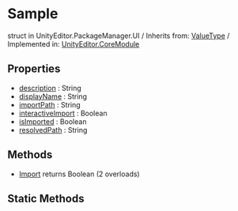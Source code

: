 # Sample
struct in UnityEditor.PackageManager.UI
 / Inherits from: <a href="https://docs.unity3d.com/6000.2/Documentation/ScriptReference/ValueType.html">ValueType</a> / Implemented in: <a href="https://docs.unity3d.com/6000.2/Documentation/ScriptReference/UnityEditor.CoreModule.html">UnityEditor.CoreModule</a>

## Properties
- <a href="https://docs.unity3d.com/6000.2/Documentation/ScriptReference/Sample-description.html">description</a> : String
- <a href="https://docs.unity3d.com/6000.2/Documentation/ScriptReference/Sample-displayName.html">displayName</a> : String
- <a href="https://docs.unity3d.com/6000.2/Documentation/ScriptReference/Sample-importPath.html">importPath</a> : String
- <a href="https://docs.unity3d.com/6000.2/Documentation/ScriptReference/Sample-interactiveImport.html">interactiveImport</a> : Boolean
- <a href="https://docs.unity3d.com/6000.2/Documentation/ScriptReference/Sample-isImported.html">isImported</a> : Boolean
- <a href="https://docs.unity3d.com/6000.2/Documentation/ScriptReference/Sample-resolvedPath.html">resolvedPath</a> : String

## Methods
- <a href="https://docs.unity3d.com/6000.2/Documentation/ScriptReference/Sample.Import.html">Import</a> returns Boolean (2 overloads)

## Static Methods
